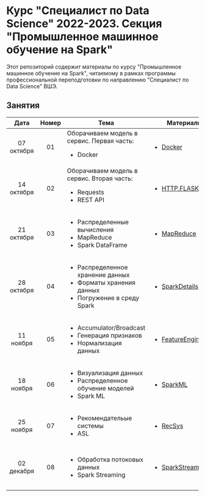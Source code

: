 # Курс "Специалист по Data Science" 2022-2023. Секция "Промышленное машинное обучение на Spark"

Этот репозиторий содержит материалы по курсу "Промышленное машинное обучение на Spark", читаемому в рамках программы профессиональной переподготовки по направлению "Специалист по Data Science" ВШЭ.

## Занятия

|    Дата    | Номер | Тема                                                         | Материалы                                                    | ДЗ                                                           |
| :--------: | :---: | ------------------------------------------------------------ | ------------------------------------------------------------ | ------------------------------------------------------------ |
| 07 октября  |  01   | Оборачиваем модель в сервис. Первая часть:<ul><li>Docker</li></ul> | <ul><li>[Docker](Lectures/Lecture1)</li></ul>| ( ͡▀̿ ̿ ͜ʖ ͡▀̿ ̿ ) |
| 14 октября  |  02   | Оборачиваем модель в сервис. Вторая часть:<ul><li>Requests</li><li>REST API</li></ul> | <ul><li> [HTTP.FLASK.REST](Lectures/Lecture2)</li></ul> | ( ͡▀̿ ̿ ͜ʖ ͡▀̿ ̿ ) |
| 21 октября  |  03   | <ul><li>Распределенные вычисления</li><li>MapReduce</li><li>Spark DataFrame</li></ul> | <ul><li>[MapReduce](Lectures/Lecture3)</li></ul> | <ul><li>[ДЗ 1](Tasks/Task1)</li><li>Дедлайн 6 ноября</li></ul> |
| 28 октября |  04   | <ul><li>Распределенное хранение данных</li><li>Форматы хранения данных</li><li>Погружение в среду Spark</li></ul> | <ul><li>[SparkDetails](Lectures/Lecture4)</li></ul> | <ul><li>[ДЗ 2](Tasks/Task2)</li><li>Дедлайн 20 ноября</li></ul> |
| 11 ноября |  05   | <ul><li>Accumulator/Broadcast</li><li>Генерация признаков</li><li>Нормализация данных</li></ul> | <ul><li>[FeatureEngineering](Lectures/Lecture5)</li></ul>  | ( ͡▀̿ ̿ ͜ʖ ͡▀̿ ̿ ) |
| 18 ноября |  06   | <ul><li>Визуализация данных</li><li>Распределенное обучение моделей</li><li>Spark ML</li></ul> | <ul><li>[SparkML](Lectures/Lecture6)</li></ul> | <ul><li>[ДЗ 3](Tasks/Task3)</li><li>Дедлайн 4 декабря</li></ul> |
| 25 ноября   |  07   | <ul><li>Рекомендательые системы</li><li>ASL</li></ul> | <ul><li>[RecSys](Lectures/Lecture7)</li></ul> | ( ͡▀̿ ̿ ͜ʖ ͡▀̿ ̿ ) |
| 02 декабря  |  08   | <ul><li>Обработка потоковых данных</li><li>Spark Streaming</li></ul> | <ul><li>[SparkStreaming](Lectures/Lecture8)</li></ul>  | <ul><li>[Проект](Tasks/Project)</li><li>Дедлайн: 16 декабря</li></ul> |
